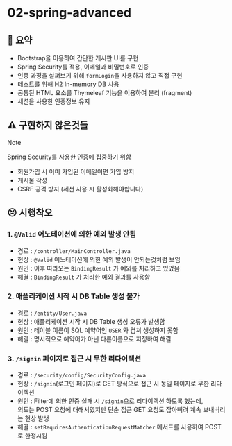 # 02-spring-advanced

## 📝 요약
* Bootstrap을 이용하여 간단한 게시판 UI를 구현
* Spring Security를 적용, 이메일과 비밀번호로 인증
* 인증 과정을 살펴보기 위해 `formLogin`을 사용하지 않고 직접 구현
* 테스트를 위해 H2 In-memory DB 사용
* 공통된 HTML 요소를 Thymeleaf 기능을 이용하여 분리 (fragment)
* 세션을 사용한 인증정보 유지

## ⚠️ 구현하지 않은것들
> [!NOTE]  
> Spring Security를 사용한 인증에 집중하기 위함
* 회원가입 시 이미 가입된 이메일이면 가입 방지
* 게시물 작성
* CSRF 공격 방지 (세션 사용 시 활성화해야합니다)

## 😣 시행착오

### 1. `@Valid` 어노테이션에 의한 예외 발생 안됨
* 경로 : `/controller/MainController.java`
* 현상 : `@Valid` 어노테이션에 의한 예외 발생이 안되는것처럼 보임
* 원인 : 이후 따라오는 `BindingResult` 가 예외를 처리하고 있었음
* 해결 : `BindingResult` 가 처리한 예외 결과를 사용함

### 2. 애플리케이션 시작 시 DB Table 생성 불가
* 경로 : `/entity/User.java`
* 현상 : 애플리케이션 시작 시 DB Table 생성 오류가 발생함
* 원인 : 테이블 이름이 SQL 예약어인 `USER` 와 겹쳐 생성하지 못함
* 해결 : 명시적으로 예약어가 아닌 다른이름으로 지정하여 해결

### 3. `/signin` 페이지로 접근 시 무한 리다이렉션
* 경로 : `/security/config/SecurityConfig.java`
* 현상 : `/signin`(로그인 페이지)로 GET 방식으로 접근 시 동일 페이지로 무한 리다이렉션
* 원인 : Filter에 의한 인증 실패 시 `/signin`으로 리다이렉션 하도록 했는데,  
의도는 POST 요청에 대해서였지만 단순 접근 GET 요청도 잡아버려 계속 보내버리는 현상 발생
* 해결 : `setRequiresAuthenticationRequestMatcher` 메서드를 사용하여 POST로 한정시킴
